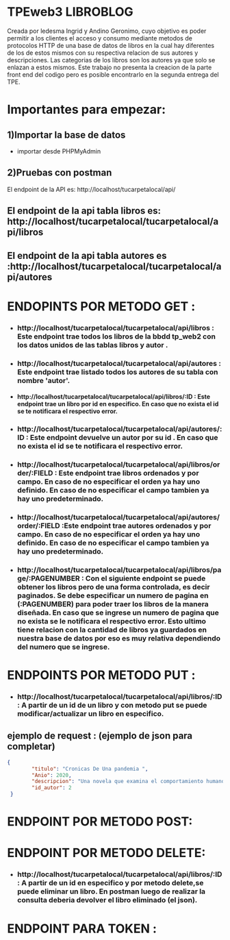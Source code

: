 # TPEweb3 LIBROBLOG
  Creada por ledesma Ingrid y Andino Geronimo, cuyo objetivo es poder permitir a los clientes el acceso y consumo mediante metodos de protocolos HTTP de una base de datos de libros  en la cual hay diferentes de los de estos mismos con su respectiva relacion de sus autores y descripciones. Las categorias de los libros son los autores ya que solo se enlazan a estos mismos. Este trabajo no  presenta la creacion de la parte front end del codigo pero es  posible encontrarlo en la segunda  entrega del TPE.


  # Importantes para empezar:
## 1)Importar la base de datos
- importar desde PHPMyAdmin


## 2)Pruebas con postman
El endpoint de la API es: http://localhost/tucarpetalocal/api/

## El endpoint de la api tabla libros es: http://localhost/tucarpetalocal/tucarpetalocal/api/libros

## El endpoint de la api tabla autores es :http://localhost/tucarpetalocal/tucarpetalocal/api/autores


# ENDOPINTS POR METODO GET :

* ### http://localhost/tucarpetalocal/tucarpetalocal/api/libros : Este endpoint trae todos los libros de la bbdd tp_web2 con los datos unidos de las tablas libros y autor .

* ### http://localhost/tucarpetalocal/tucarpetalocal/api/autores : Este endpoint trae listado todos los autores de su tabla con nombre 'autor'.

* #### http://localhost/tucarpetalocal/tucarpetalocal/api/libros/:ID : Este endpoint trae un libro por id en especifico. En caso que no exista el id se te notificara el respectivo error.

* ### http://localhost/tucarpetalocal/tucarpetalocal/api/autores/:ID : Este endpoint devuelve un autor por su id . En caso que no exista el id se te notificara el respectivo error.

* ### http://localhost/tucarpetalocal/tucarpetalocal/api/libros/order/:FIELD : Este endpoint trae libros ordenados y por campo. En caso de no especificar el orden ya hay uno definido. En caso de no especificar el campo tambien ya hay uno predeterminado.

* ### http://localhost/tucarpetalocal/tucarpetalocal/api/autores/order/:FIELD :Este endpoint trae autores ordenados y por campo. En caso de no especificar el orden ya hay uno definido. En caso de no especificar el campo tambien ya hay uno predeterminado.

* ### http://localhost/tucarpetalocal/tucarpetalocal/api/libros/page/:PAGENUMBER : Con el siguiente endpoint se puede obtener los libros pero de una forma controlada, es decir paginados. Se debe especificar un numero de pagina en (:PAGENUMBER) para poder traer los libros de la manera diseñada. En caso que se ingrese un numero de pagina que no exista se le notificara el respectivo error. Esto ultimo tiene relacion con la cantidad de libros ya guardados en nuestra base de datos por eso es muy relativa dependiendo del numero que se ingrese.






# ENDPOINTS POR METODO PUT :
 * ### http://localhost/tucarpetalocal/tucarpetalocal/api/libros/:ID : A partir de un id de un libro y con metodo put se puede modificar/actualizar un libro en especifico.


## ejemplo de request : (ejemplo de json para completar)


```json
{
        "titulo": "Cronicas De Una pandemia ",
        "Anio": 2020,
        "descripcion": "Una novela que examina el comportamiento humano frente a calamidades como lo fue una pandemia en el año 2020. Y las razones de la mala organizacion social frente a situaciones que van mas alla del conocimiento humano",
        "id_autor": 2
 }
 ```
 
 

# ENDPOINT POR METODO POST:





# ENDPOINT POR METODO DELETE:

* ### http://localhost/tucarpetalocal/tucarpetalocal/api/libros/:ID : A partir de un id en especifico y por metodo delete,se puede eliminar un libro. En postman luego de realizar la consulta deberia devolver el libro eliminado (el json).

# ENDPOINT PARA TOKEN :
